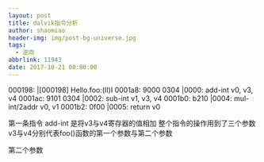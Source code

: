 ```yaml
---
layout: post
title: dalvik指令分析
author: shaomiao
header-img: img/post-bg-universe.jpg
tags:
  - 逆向
abbrlink: 11943
date: 2017-10-21 00:00:00
---
```

000198:                                        |[000198] Hello.foo:(II)I
0001a8: 9000 0304                              |0000: add-int v0, v3, v4
0001ac: 9101 0304                              |0002: sub-int v1, v3, v4
0001b0: b210                                   |0004: mul-int/2addr v0, v1
0001b2: 0f00                                   |0005: return v0


第一条指令 add-int 是将v3与v4寄存器的值相加
整个指令的操作用到了三个参数 v3与v4分别代表foo()函数的第一个参数与第二个参数

第二个参数
